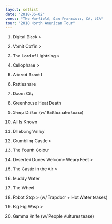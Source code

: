 ```yaml
---
layout: setlist
date: "2018-06-02"
venue: "The Warfield, San Francisco, CA, USA"
tour: "2018 North American Tour"
---
```



 1. Digital Black >

 2. Vomit Coffin >

 3. The Lord of Lightning >

 4. Cellophane >

 5. Altered Beast I

 6. Rattlesnake

 7. Doom City

 8. Greenhouse Heat Death

 9. Sleep Drifter
    (w/ Rattlesnake tease)

10. All Is Known

11. Billabong Valley

12. Crumbling Castle >

13. The Fourth Colour

14. Deserted Dunes Welcome Weary Feet >

15. The Castle in the Air >

16. Muddy Water

17. The Wheel

18. Robot Stop >
    (w/ Trapdoor + Hot Water teases)

19. Big Fig Wasp >

20. Gamma Knife
    (w/ People Vultures tease)


